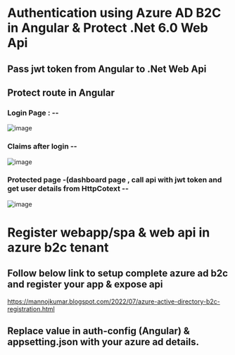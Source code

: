 # Authentication using Azure AD B2C in Angular & Protect .Net 6.0 Web Api
## Pass jwt token from Angular to .Net Web Api
## Protect route in Angular 
 ### Login Page : --
![image](https://user-images.githubusercontent.com/85626647/196483076-3a7205f8-9604-4ae9-89d1-a6aa4941a390.png)
 ### Claims after login --
![image](https://user-images.githubusercontent.com/85626647/196483487-5b83b332-ce89-4d59-9082-ae523a47b004.png)
 ### Protected page -(dashboard page , call api with jwt token and get user details from HttpCotext --
![image](https://user-images.githubusercontent.com/85626647/196483840-e63f4107-0ee8-4be0-9610-cfc8dbd5fe87.png)

# Register webapp/spa & web api in azure b2c tenant
## Follow below link to setup complete azure ad b2c and register your app & expose api
https://mannojkumar.blogspot.com/2022/07/azure-active-directory-b2c-registration.html

## Replace value in auth-config (Angular) & appsetting.json with your azure ad details.
